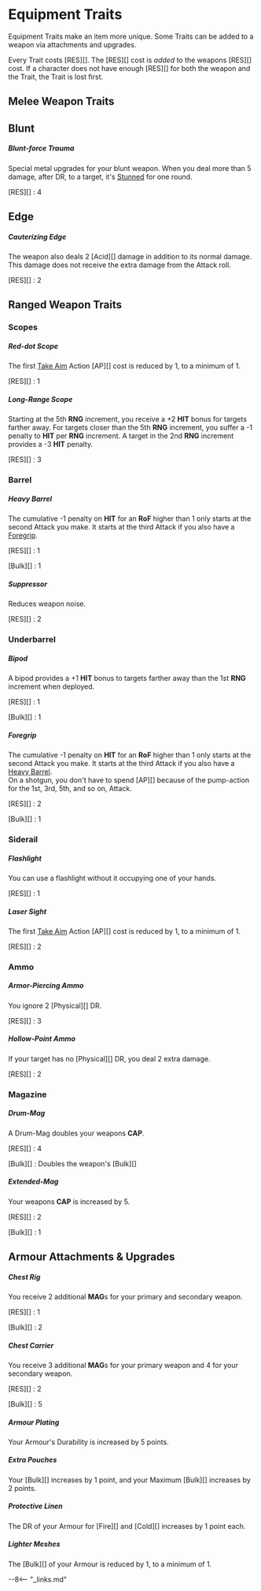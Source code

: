 # Equipment Traits

Equipment Traits make an item more unique. Some Traits can be added to a weapon
via attachments and upgrades.

Every Trait costs [RES][]. The [RES][] cost is *added* to the weapons [RES][]
cost. If a character does not have enough [RES][] for both the weapon and the
Trait, the Trait is lost first.

## Melee Weapon Traits

## Blunt

<div class="qs-list-test full-width" markdown="1">

##### Blunt-force Trauma

Special metal upgrades for your blunt weapon. When you deal more than 5 damage,
after DR, to a target, it's [Stunned](/crisis/#stunned) for one round.

[RES][]
:   4

</div>

## Edge

<div class="qs-list-test full-width" markdown="1">

##### Cauterizing Edge

The weapon also deals 2 [Acid][] damage in addition to its normal damage. This
damage does not receive the extra damage from the Attack roll.

[RES][]
:   2

</div>


## Ranged Weapon Traits

### Scopes

<div class="qs-list-test full-width" markdown="1">

##### Red-dot Scope

The first [Take Aim](/crisis/#take-aim) Action [AP][] cost is reduced by 1, to a
minimum of 1.

[RES][]
:   1

##### Long-Range Scope

Starting at the 5th **RNG** increment, you receive a +2 **HIT** bonus for
targets farther away. For targets closer than the 5th **RNG** increment, you
suffer a -1 penalty to **HIT** per **RNG** increment. A target in the 2nd
**RNG** increment provides a -3 **HIT** penalty.

[RES][]
:   3

</div>

### Barrel

<div class="qs-list-test full-width" markdown="1">

##### Heavy Barrel

The cumulative -1 penalty on **HIT** for an **RoF** higher than 1 only starts at
the second Attack you make. It starts at the third Attack if you also have a
[Foregrip](#foregrip).

[RES][]
:   1

[Bulk][]
:   1

##### Suppressor

Reduces weapon noise.

[RES][]
:   2

</div>

### Underbarrel

<div class="qs-list-test full-width" markdown="1">

##### Bipod

A bipod provides a +1 **HIT** bonus to targets farther away than the 1st **RNG**
increment when deployed.

[RES][]
:   1

[Bulk][]
:   1

##### Foregrip

The cumulative -1 penalty on **HIT** for an **RoF** higher than 1 only starts at
the second Attack you make. It starts at the third Attack if you also have a
[Heavy Barrel](#heavy-barrel).
<br>
On a shotgun, you don't have to spend [AP][] because of the pump-action for the
1st, 3rd, 5th, and so on, Attack.

[RES][]
:   2

[Bulk][]
:   1

</div>

### Siderail

<div class="qs-list-test full-width" markdown="1">

##### Flashlight

You can use a flashlight without it occupying one of your hands.

[RES][]
:   1

##### Laser Sight

The first [Take Aim](/crisis/#take-aim) Action [AP][] cost is reduced by 1, to a
minimum of 1.

[RES][]
:   2

</div>

### Ammo

<div class="qs-list-test full-width" markdown="1">

##### Armor-Piercing Ammo

You ignore 2 [Physical][] DR.

[RES][]
:   3

##### Hollow-Point Ammo

If your target has no [Physical][] DR, you deal 2 extra damage.

[RES][]
:   2

</div>

### Magazine

<div class="qs-list-test full-width" markdown="1">

##### Drum-Mag

A Drum-Mag doubles your weapons **CAP**.

[RES][]
:   4

[Bulk][]
:   Doubles the weapon's [Bulk][]

##### Extended-Mag

Your weapons **CAP** is increased by 5.

[RES][]
:   2

[Bulk][]
:   1

</div>

## Armour Attachments & Upgrades

<div class="qs-list-test full-width" markdown="1">

##### Chest Rig

You receive 2 additional **MAG**s for your primary and secondary weapon.

[RES][]
:   1

[Bulk][]
:   2

##### Chest Carrier

You receive 3 additional **MAG**s for your primary weapon and 4 for your
secondary weapon.

[RES][]
:   2

[Bulk][]
:   5

##### Armour Plating

Your Armour's Durability is increased by 5 points.

##### Extra Pouches

Your [Bulk][] increases by 1 point, and your Maximum [Bulk][] increases by 2
points.

##### Protective Linen

The DR of your Armour for [Fire][] and [Cold][] increases by 1 point each.

##### Lighter Meshes

The [Bulk][] of your Armour is reduced by 1, to a minimum of 1.

</div>

--8<-- "_links.md"
